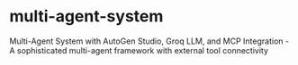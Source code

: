 # multi-agent-system
Multi-Agent System with AutoGen Studio, Groq LLM, and MCP Integration - A sophisticated multi-agent framework with external tool connectivity

